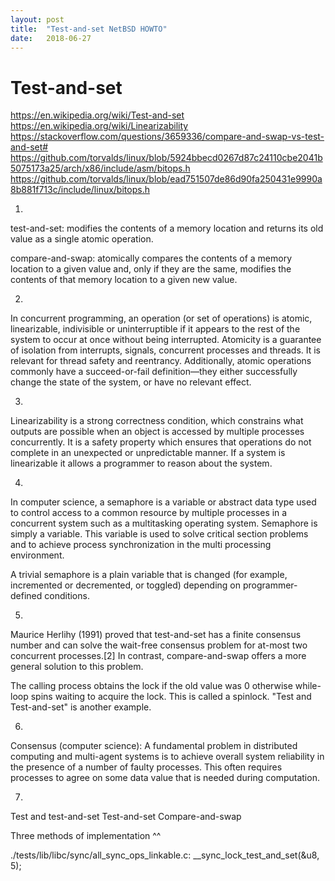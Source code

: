 ```yaml
---
layout: post
title:  "Test-and-set NetBSD HOWTO"
date:   2018-06-27
---
```


# Test-and-set  

https://en.wikipedia.org/wiki/Test-and-set
https://en.wikipedia.org/wiki/Linearizability
https://stackoverflow.com/questions/3659336/compare-and-swap-vs-test-and-set#
https://github.com/torvalds/linux/blob/5924bbecd0267d87c24110cbe2041b5075173a25/arch/x86/include/asm/bitops.h
https://github.com/torvalds/linux/blob/ead751507de86d90fa250431e9990a8b881f713c/include/linux/bitops.h


1)
test-and-set: 
modifies the contents of a memory location and returns its old value as a single atomic operation.

compare-and-swap:
atomically compares the contents of a memory location to a given value and, only if they are the same, 
modifies the contents of that memory location to a given new value.

2)
In concurrent programming, an operation (or set of operations) is atomic, linearizable, indivisible or uninterruptible 
if it appears to the rest of the system to occur at once without being interrupted. 
Atomicity is a guarantee of isolation from interrupts, signals, concurrent processes and threads. 
It is relevant for thread safety and reentrancy. Additionally, atomic operations commonly have a succeed-or-fail 
definition—they either successfully change the state of the system, or have no relevant effect.

3)
Linearizability is a strong correctness condition, which constrains what outputs are possible 
when an object is accessed by multiple processes concurrently. It is a safety property which ensures that 
operations do not complete in an unexpected or unpredictable manner. 
If a system is linearizable it allows a programmer to reason about the system.

4)
In computer science, a semaphore is a variable or abstract data type used to control access to a 
common resource by multiple processes in a concurrent system such as a multitasking operating system. 
Semaphore is simply a variable. This variable is used to solve critical section problems 
and to achieve process synchronization in the multi processing environment.

A trivial semaphore is a plain variable that is changed (for example, incremented or decremented, or toggled) 
depending on programmer-defined conditions.

5)
Maurice Herlihy (1991) proved that test-and-set has a finite consensus number 
and can solve the wait-free consensus problem for at-most two concurrent processes.[2] 
In contrast, compare-and-swap offers a more general solution to this problem.

The calling process obtains the lock if the old value was 0 otherwise while-loop spins waiting to acquire the lock. 
This is called a spinlock. "Test and Test-and-set" is another example.

6)
Consensus (computer science):
A fundamental problem in distributed computing and multi-agent systems is to achieve overall system reliability 
in the presence of a number of faulty processes. 
This often requires processes to agree on some data value that is needed during computation.

7)
Test and test-and-set
Test-and-set
Compare-and-swap

Three methods of implementation ^^

./tests/lib/libc/sync/all_sync_ops_linkable.c:	__sync_lock_test_and_set(&u8, 5);

